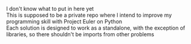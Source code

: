 I don't know what to put in here yet\
This is supposed to be a private repo where I intend to improve my programming skill with Project Euler on Python\
Each solution is designed to work as a standalone, with the exception of libraries, so there shouldn't be imports from other problems
